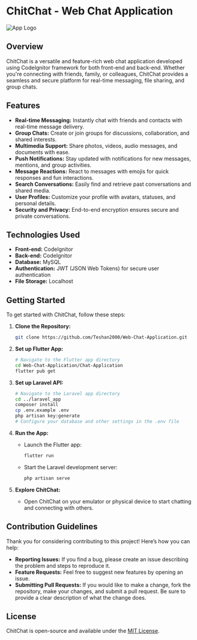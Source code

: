 # ChitChat - Web Chat Application

![App Logo](link_to_your_logo)

## Overview

ChitChat is a versatile and feature-rich web chat application developed using CodeIgnitor framework for both front-end and back-end. Whether you're connecting with friends, family, or colleagues, ChitChat provides a seamless and secure platform for real-time messaging, file sharing, and group chats.

## Features

- **Real-time Messaging:** Instantly chat with friends and contacts with real-time message delivery.
- **Group Chats:** Create or join groups for discussions, collaboration, and shared interests.
- **Multimedia Support:** Share photos, videos, audio messages, and documents with ease.
- **Push Notifications:** Stay updated with notifications for new messages, mentions, and group activities.
- **Message Reactions:** React to messages with emojis for quick responses and fun interactions.
- **Search Conversations:** Easily find and retrieve past conversations and shared media.
- **User Profiles:** Customize your profile with avatars, statuses, and personal details.
- **Security and Privacy:** End-to-end encryption ensures secure and private conversations.

## Technologies Used

- **Front-end:** CodeIgnitor
- **Back-end:** CodeIgnitor
- **Database:** MySQL
- **Authentication:** JWT (JSON Web Tokens) for secure user authentication
- **File Storage:** Localhost
<!-- - **Push Notifications:** [Your Push Notification Service] -->


## Getting Started

To get started with ChitChat, follow these steps:

1. **Clone the Repository:**
   ```bash
   git clone https://github.com/Teshan2000/Web-Chat-Application.git
   ```

2. **Set up Flutter App:**
   ```bash
   # Navigate to the Flutter app directory
   cd Web-Chat-Application/Chat-Application
   flutter pub get
   ```

3. **Set up Laravel API:**
   ```bash
   # Navigate to the Laravel app directory
   cd ../laravel_app
   composer install
   cp .env.example .env
   php artisan key:generate
   # Configure your database and other settings in the .env file
   ```

4. **Run the App:**
   - Launch the Flutter app:
     ```bash
     flutter run
     ```
   - Start the Laravel development server:
     ```bash
     php artisan serve
     ```

5. **Explore ChitChat:**
   - Open ChitChat on your emulator or physical device to start chatting and connecting with others.

## Contribution Guidelines

Thank you for considering contributing to this project! Here’s how you can help:

- **Reporting Issues:** If you find a bug, please create an issue describing the problem and steps to reproduce it.
- **Feature Requests:** Feel free to suggest new features by opening an issue.
- **Submitting Pull Requests:** If you would like to make a change, fork the repository, make your changes, and submit a pull request. Be sure to provide a clear description of what the change does.

## License

ChitChat is open-source and available under the [MIT License](./LICENSE).
